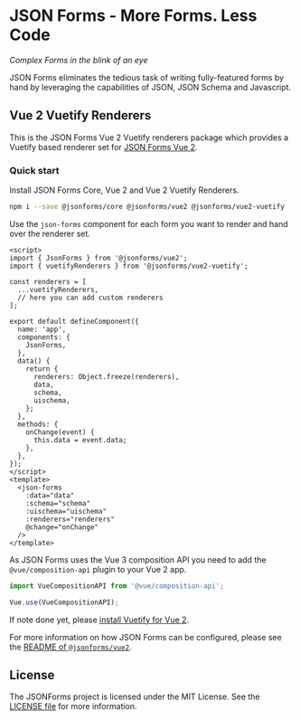 # JSON Forms - More Forms. Less Code

_Complex Forms in the blink of an eye_

JSON Forms eliminates the tedious task of writing fully-featured forms by hand by leveraging the capabilities of JSON, JSON Schema and Javascript.

## Vue 2 Vuetify Renderers

This is the JSON Forms Vue 2 Vuetify renderers package which provides a Vuetify based renderer set for [JSON Forms Vue 2](https://github.com/eclipsesource/jsonforms/blob/master/packages/vue2/vue2).

### Quick start

Install JSON Forms Core, Vue 2 and Vue 2 Vuetify Renderers.

```bash
npm i --save @jsonforms/core @jsonforms/vue2 @jsonforms/vue2-vuetify
```

Use the `json-forms` component for each form you want to render and hand over the renderer set.

```vue
<script>
import { JsonForms } from '@jsonforms/vue2';
import { vuetifyRenderers } from '@jsonforms/vue2-vuetify';

const renderers = [
  ...vuetifyRenderers,
  // here you can add custom renderers
];

export default defineComponent({
  name: 'app',
  components: {
    JsonForms,
  },
  data() {
    return {
      renderers: Object.freeze(renderers),
      data,
      schema,
      uischema,
    };
  },
  methods: {
    onChange(event) {
      this.data = event.data;
    },
  },
});
</script>
<template>
  <json-forms
    :data="data"
    :schema="schema"
    :uischema="uischema"
    :renderers="renderers"
    @change="onChange"
  />
</template>
```

As JSON Forms uses the Vue 3 composition API you need to add the `@vue/composition-api` plugin to your Vue 2 app.

```ts
import VueCompositionAPI from '@vue/composition-api';

Vue.use(VueCompositionAPI);
```

If note done yet, please [install Vuetify for Vue 2](https://vuetifyjs.com/en/getting-started/installation/).

For more information on how JSON Forms can be configured, please see the [README of `@jsonforms/vue2`](https://github.com/eclipsesource/jsonforms/blob/master/packages/vue2/vue2/README.md).

## License

The JSONForms project is licensed under the MIT License. See the [LICENSE file](https://github.com/eclipsesource/jsonforms/blob/master/LICENSE) for more information.
